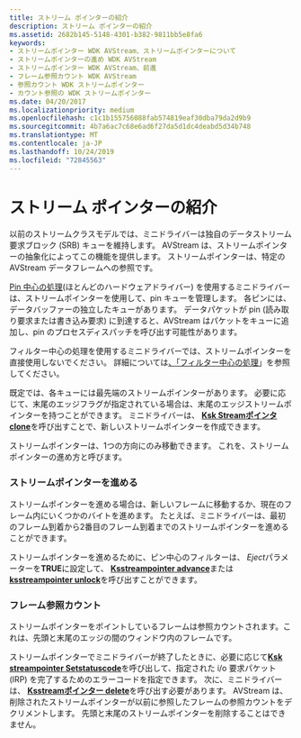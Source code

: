 ```yaml
---
title: ストリーム ポインターの紹介
description: ストリーム ポインターの紹介
ms.assetid: 2682b145-5148-4301-b382-9811bb5e8fa6
keywords:
- ストリームポインター WDK AVStream、ストリームポインターについて
- ストリームポインターの進め WDK AVStream
- ストリームポインター WDK AVStream、前進
- フレーム参照カウント WDK AVStream
- 参照カウント WDK ストリームポインター
- カウント参照の WDK ストリームポインター
ms.date: 04/20/2017
ms.localizationpriority: medium
ms.openlocfilehash: c1c1b155756088fab574819eaf30dba79da2d9b9
ms.sourcegitcommit: 4b7a6ac7c68e6ad6f27da5d1dc4deabd5d34b748
ms.translationtype: MT
ms.contentlocale: ja-JP
ms.lasthandoff: 10/24/2019
ms.locfileid: "72845563"
---
```

# <a name="introduction-to-stream-pointers"></a>ストリーム ポインターの紹介





以前のストリームクラスモデルでは、ミニドライバーは独自のデータストリーム要求ブロック (SRB) キューを維持します。 AVStream は、ストリームポインターの抽象化によってこの機能を提供します。 ストリームポインターは、特定の AVStream データフレームへの参照です。

[Pin 中心の処理](pin-centric-processing.md)(ほとんどのハードウェアドライバー) を使用するミニドライバーは、ストリームポインターを使用して、pin キューを管理します。 各ピンには、データバッファーの独立したキューがあります。 データパケットが pin (読み取り要求または書き込み要求) に到達すると、AVStream はパケットをキューに追加し、pin のプロセスディスパッチを呼び出す可能性があります。

フィルター中心の処理を使用するミニドライバーでは、ストリームポインターを直接使用しないでください。 詳細については[、「フィルター中心の処理](filter-centric-processing.md)」を参照してください。

既定では、各キューには最先端のストリームポインターがあります。 必要に応じて、末尾のエッジフラグが指定されている場合は、末尾のエッジストリームポインターを持つことができます。 ミニドライバーは、 [**Ksk Streamポインタ clone**](https://docs.microsoft.com/windows-hardware/drivers/ddi/ks/nf-ks-ksstreampointerclone)を呼び出すことで、新しいストリームポインターを作成できます。

ストリームポインターは、1つの方向にのみ移動できます。 これを、ストリームポインターの進め方と呼びます。

### <a name="advancing-a-stream-pointer"></a>ストリームポインターを進める

ストリームポインターを進める場合は、新しいフレームに移動するか、現在のフレーム内にいくつかのバイトを進めます。 たとえば、ミニドライバーは、最初のフレーム到着から2番目のフレーム到着までのストリームポインターを進めることができます。

ストリームポインターを進めるために、ピン中心のフィルターは、 *Eject*パラメーターを**TRUE**に設定して、 [**Ksstreampointer advance**](https://docs.microsoft.com/windows-hardware/drivers/ddi/ks/nf-ks-ksstreampointeradvance)または[**ksstreampointer unlock**](https://docs.microsoft.com/windows-hardware/drivers/ddi/ks/nf-ks-ksstreampointerunlock)を呼び出すことができます。

### <a name="frame-reference-counts"></a>フレーム参照カウント

ストリームポインターをポイントしているフレームは参照カウントされます。これは、先頭と末尾のエッジの間のウィンドウ内のフレームです。

ストリームポインターでミニドライバーが終了したときに、必要に応じて[**Ksk streampointer Setstatuscode**](https://docs.microsoft.com/windows-hardware/drivers/ddi/ks/nf-ks-ksstreampointersetstatuscode)を呼び出して、指定された i/o 要求パケット (IRP) を完了するためのエラーコードを指定できます。 次に、ミニドライバーは、 [**Ksstreamポインター delete**](https://docs.microsoft.com/windows-hardware/drivers/ddi/ks/nf-ks-ksstreampointerdelete)を呼び出す必要があります。 AVStream は、削除されたストリームポインターが以前に参照したフレームの参照カウントをデクリメントします。 先頭と末尾のストリームポインターを削除することはできません。

 

 




